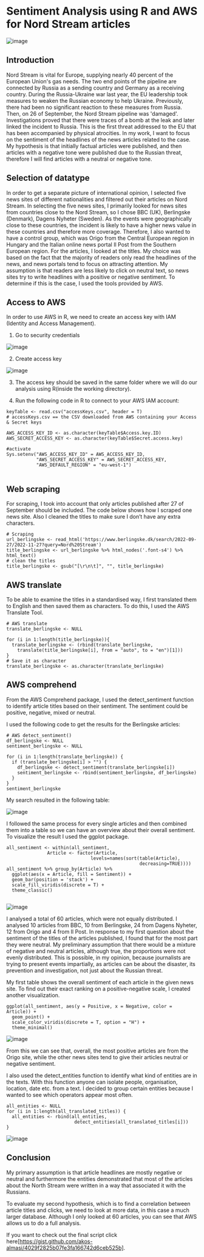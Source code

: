 
# Sentiment Analysis using R and AWS for Nord Stream articles #

![image](https://user-images.githubusercontent.com/113236007/216640326-93903f84-8fa8-4413-af46-50dc06e0cfd1.png)

## Introduction ##

Nord Stream is vital for Europe, supplying nearly 40 percent of the European Union's gas needs. The two end points of the pipeline are connected by Russia as a sending country and Germany as a receiving country. During the Russia-Ukraine war last year, the EU leadership took measures to weaken the Russian economy to help Ukraine. Previously, there had been no significant reaction to these measures from Russia. Then, on 26 of September, the Nord Stream pipeline was 'damaged'. Investigations proved that there were traces of a bomb at the leak and later linked the incident to Russia. This is the first threat addressed to the EU that has been accompanied by physical atrocities. In my work, I want to focus on the sentiment of the headlines of the news articles related to the case. My hypothesis is that initially factual articles were published, and then articles with a negative tone were published due to the Russian threat, therefore I will find articles with a neutral or negative tone.

## Selection of datatype ##

In order to get a separate picture of international opinion, I selected five news sites of different nationalities and filtered out their articles on Nord Stream. In selecting the five news sites, I primarily looked for news sites from countries close to the Nord Stream, so I chose BBC (UK), Berlingske (Denmark), Dagens Nyheter (Sweden). As the events were geographically close to these countries, the incident is likely to have a higher news value in these countries and therefore more coverage. Therefore, I also wanted to have a control group, which was Origo from the Central European region in Hungary and the Italian online news portal Il Post from the Southern European region. For the articles, I looked at the titles. My choice was based on the fact that the majority of readers only read the headlines of the news, and news portals tend to focus on attracting attention. My assumption is that readers are less likely to click on neutral text, so news sites try to write headlines with a positive or negative sentiment. To determine if this is the case, I used the tools provided by AWS.

## Access to AWS ##

In order to use AWS in R, we need to create an access key with IAM (Identity and Access Management).

1. Go to security credentials

![image](https://user-images.githubusercontent.com/113236007/216640759-5e3781d8-21ba-42c8-a083-9a81839392b9.png)

2. Create access key

![image](https://user-images.githubusercontent.com/113236007/216640874-aa2ccd7d-3ae0-4545-84a7-0b146e527918.png)

3. The access key should be saved in the same folder where we will do our analysis using R(inside the working directory).

4. Run the following code in R to connect to your AWS IAM account:

```
keyTable <- read.csv("accessKeys.csv", header = T) 
# accessKeys.csv == the CSV downloaded from AWS containing your Access & Secret keys

AWS_ACCESS_KEY_ID <- as.character(keyTable$Access.key.ID)
AWS_SECRET_ACCESS_KEY <- as.character(keyTable$Secret.access.key)

#activate
Sys.setenv("AWS_ACCESS_KEY_ID" = AWS_ACCESS_KEY_ID,
           "AWS_SECRET_ACCESS_KEY" = AWS_SECRET_ACCESS_KEY,
           "AWS_DEFAULT_REGION" = "eu-west-1")
      
```


## Web scraping ##

For scraping, I took into account that only articles published after 27 of September should be included. The code below shows how I scraped one news site. Also I cleaned the titles to make sure I don’t have any extra characters.

```
# Scraping
url_berlingske <- read_html('https://www.berlingske.dk/search/2022-09-27/2022-11-27?query=Nord%20Stream')
title_berlingske <- url_berlingske %>% html_nodes('.font-s4') %>% html_text()
# clean the titles
title_berlingske <- gsub("[\r\n\t]", "", title_berlingske)

```

## AWS translate ##

To be able to examine the titles in a standardised way, I first translated them to English and then saved them as characters. To do this, I used the AWS Translate Tool.

```
# AWS translate
translate_berlingske <- NULL

for (i in 1:length(title_berlingske)){ 
  translate_berlingske <- (rbind(translate_berlingske,
    translate(title_berlingske[i], from = "auto", to = "en")[1]))
}
# Save it as character
translate_berlingske <- as.character(translate_berlingske)

```

## AWS comprehend ##

From the AWS Comprehend package, I used the detect_sentiment function to identify article titles based on their sentiment. The sentiment could be positive, negative, mixed or neutral.

I used the following code to get the results for the Berlingske articles:

```
# AWS detect_sentiment()
df_berlingske <- NULL
sentiment_berlingske <- NULL 

for (i in 1:length(translate_berlingske)) {   
  if (translate_berlingske[i] > "") {
    df_berlingske <- detect_sentiment(translate_berlingske[i]) 
    sentiment_berlingske <- rbind(sentiment_berlingske, df_berlingske)
  }
}
sentiment_berlingske

```

My search resulted in the following table:

![image](https://user-images.githubusercontent.com/113236007/216641710-adecea15-ca78-4c4a-ad0e-d50863f8ecca.png)

I followed the same process for every single articles and then combined them into a table so we can have an overview about their overall sentiment. To visualize the result I used the ggplot package.

```
all_sentiment <- within(all_sentiment,
               Article <- factor(Article,
                               levels=names(sort(table(Article),
                                                 decreasing=TRUE))))
all_sentiment %>% group_by(Article) %>% 
  ggplot(aes(x = Article, fill = Sentiment)) +
  geom_bar(position = 'stack') +
  scale_fill_viridis(discrete = T) +
  theme_classic()
  
```

![image](https://user-images.githubusercontent.com/113236007/216641891-96def2e4-a7d8-4402-b447-c177eeebe6e3.png)


I analysed a total of 60 articles, which were not equally distributed. I analysed 10 articles from BBC, 10 from Berlingske, 24 from Dagens Nyheter, 12 from Origo and 4 from Il Post. In response to my first question about the sentiment of the titles of the articles published, I found that for the most part they were neutral. My preliminary assumption that there would be a mixture of negative and neutral articles, although true, the proportions were not evenly distributed. This is possible, in my opinion, because journalists are trying to present events impartially, as articles can be about the disaster, its prevention and investigation, not just about the Russian threat.

My first table shows the overall sentiment of each article in the given news site. To find out their exact ranking on a positive-negative scale, I created another visualization.

```
ggplot(all_sentiment, aes(y = Positive, x = Negative, color = Article)) +
  geom_point() +
  scale_color_viridis(discrete = T, option = "H") +
  theme_minimal()
```

![image](https://user-images.githubusercontent.com/113236007/216650563-4b40d9a5-bb78-4683-b812-ec6c065bf066.png)


From this we can see that, overall, the most positive articles are from the Origo site, while the other news sites tend to give their articles neutral or negative sentiment.

I also used the detect_entities function to identify what kind of entities are in the texts. With this function anyone can isolate people, organisation, location, date etc. from a text. I decided to group certain entities because I wanted to see which operators appear most often.

```
all_entities <- NULL
for (i in 1:length(all_translated_titles)) {
  all_entities <- rbind(all_entities, 
                         detect_entities(all_translated_titles[i]))
}

```

![image](https://user-images.githubusercontent.com/113236007/216650715-ceb0eef9-b5e1-4418-9e7a-fbbd5e8bf67d.png)


## Conclusion ##

My primary assumption is that article headlines are mostly negative or neutral and furthermore the entities demonstrated that most of the articles about the North Stream were written in a way that associated it with the Russians.

To evaluate my second hypothesis, which is to find a correlation between article titles and clicks, we need to look at more data, in this case a much larger database. Although I only looked at 60 articles, you can see that AWS allows us to do a full analysis.

If you want to check out the final script click here[https://gist.github.com/akos-almasi/4029f2825b07fe3fa166742d6ceb525b].


